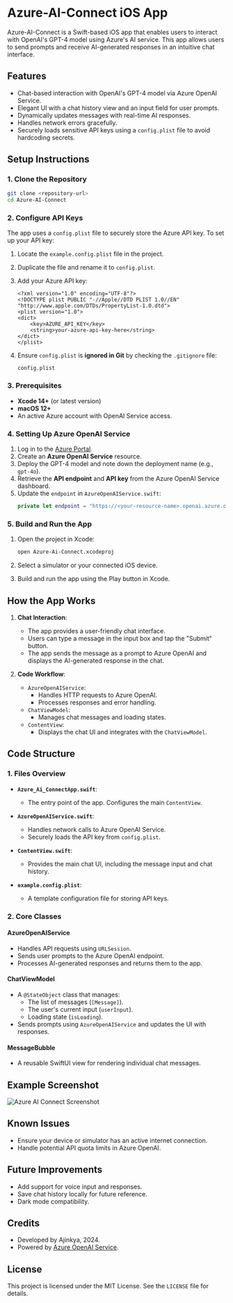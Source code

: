 # Azure-AI-Connect iOS App

Azure-AI-Connect is a Swift-based iOS app that enables users to interact with OpenAI's GPT-4 model using Azure's AI service. This app allows users to send prompts and receive AI-generated responses in an intuitive chat interface.

## Features
- Chat-based interaction with OpenAI's GPT-4 model via Azure OpenAI Service.
- Elegant UI with a chat history view and an input field for user prompts.
- Dynamically updates messages with real-time AI responses.
- Handles network errors gracefully.
- Securely loads sensitive API keys using a `config.plist` file to avoid hardcoding secrets.

## Setup Instructions

### 1. Clone the Repository
```bash
git clone <repository-url>
cd Azure-AI-Connect
```

### 2. Configure API Keys

The app uses a `config.plist` file to securely store the Azure API key. To set up your API key:

1. Locate the `example.config.plist` file in the project.
2. Duplicate the file and rename it to `config.plist`.
3. Add your Azure API key:
   ```plist
   <?xml version="1.0" encoding="UTF-8"?>
   <!DOCTYPE plist PUBLIC "-//Apple//DTD PLIST 1.0//EN" "http://www.apple.com/DTDs/PropertyList-1.0.dtd">
   <plist version="1.0">
   <dict>
       <key>AZURE_API_KEY</key>
       <string>your-azure-api-key-here</string>
   </dict>
   </plist>
   ```

4. Ensure `config.plist` is **ignored in Git** by checking the `.gitignore` file:
   ```
   config.plist
   ```

### 3. Prerequisites
- **Xcode 14+** (or latest version)
- **macOS 12+**
- An active Azure account with OpenAI Service access.

### 4. Setting Up Azure OpenAI Service

1. Log in to the [Azure Portal](https://portal.azure.com/).
2. Create an **Azure OpenAI Service** resource.
3. Deploy the GPT-4 model and note down the deployment name (e.g., `gpt-4o`).
4. Retrieve the **API endpoint** and **API key** from the Azure OpenAI Service dashboard.
5. Update the `endpoint` in `AzureOpenAIService.swift`:
   ```swift
   private let endpoint = "https://<your-resource-name>.openai.azure.com/openai/deployments/<deployment-id>/chat/completions?api-version=2024-08-01-preview"
   ```

### 5. Build and Run the App

1. Open the project in Xcode:
   ```bash
   open Azure-Ai-Connect.xcodeproj
   ```

2. Select a simulator or your connected iOS device.
3. Build and run the app using the Play button in Xcode.

## How the App Works

1. **Chat Interaction**:
   - The app provides a user-friendly chat interface.
   - Users can type a message in the input box and tap the "Submit" button.
   - The app sends the message as a prompt to Azure OpenAI and displays the AI-generated response in the chat.

2. **Code Workflow**:
   - `AzureOpenAIService`:
     - Handles HTTP requests to Azure OpenAI.
     - Processes responses and error handling.
   - `ChatViewModel`:
     - Manages chat messages and loading states.
   - `ContentView`:
     - Displays the chat UI and integrates with the `ChatViewModel`.

## Code Structure

### 1. Files Overview
- **`Azure_Ai_ConnectApp.swift`**:
  - The entry point of the app. Configures the main `ContentView`.

- **`AzureOpenAIService.swift`**:
  - Handles network calls to Azure OpenAI Service.
  - Securely loads the API key from `config.plist`.

- **`ContentView.swift`**:
  - Provides the main chat UI, including the message input and chat history.

- **`example.config.plist`**:
  - A template configuration file for storing API keys.

### 2. Core Classes
#### AzureOpenAIService
- Handles API requests using `URLSession`.
- Sends user prompts to the Azure OpenAI endpoint.
- Processes AI-generated responses and returns them to the app.

#### ChatViewModel
- A `@StateObject` class that manages:
  - The list of messages (`[Message]`).
  - The user's current input (`userInput`).
  - Loading state (`isLoading`).
- Sends prompts using `AzureOpenAIService` and updates the UI with responses.

#### MessageBubble
- A reusable SwiftUI view for rendering individual chat messages.

## Example Screenshot

![Azure AI Connect Screenshot](https://github.com/AjinkyaSambare/Azure_Ai_Chat/blob/main/image.png/300x400)

## Known Issues
- Ensure your device or simulator has an active internet connection.
- Handle potential API quota limits in Azure OpenAI.

## Future Improvements
- Add support for voice input and responses.
- Save chat history locally for future reference.
- Dark mode compatibility.

## Credits
- Developed by Ajinkya, 2024.
- Powered by [Azure OpenAI Service](https://azure.microsoft.com/en-us/services/cognitive-services/openai-service/).

## License
This project is licensed under the MIT License. See the `LICENSE` file for details.